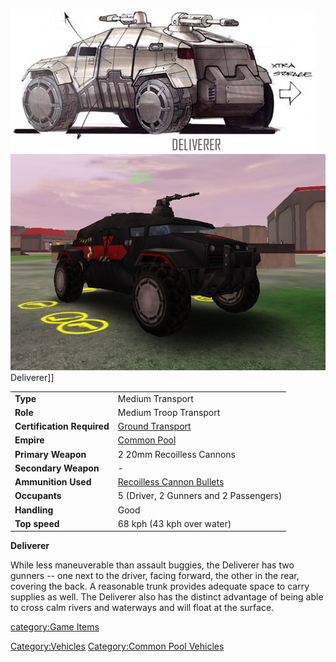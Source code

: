![](images/Deliverer.jpg "fig:Deliverer.jpg")
![](images/DelivererPicture.jpg "fig:DelivererPicture.jpg") Deliverer\]\]

|                            |                                                                      |
| -------------------------- | -------------------------------------------------------------------- |
| **Type**                   | Medium Transport                                                     |
| **Role**                   | Medium Troop Transport                                               |
| **Certification Required** | [Ground Transport](Ground_Transport.md)                   |
| **Empire**                 | [Common Pool](Common_Pool.md)                             |
| **Primary Weapon**         | 2 20mm Recoilless Cannons                                            |
| **Secondary Weapon**       | \-                                                                   |
| **Ammunition Used**        | [Recoilless Cannon Bullets](Recoilless_Cannon_Bullets.md) |
| **Occupants**              | 5 (Driver, 2 Gunners and 2 Passengers)                               |
| **Handling**               | Good                                                                 |
| **Top speed**              | 68 kph (43 kph over water)                                           |

**Deliverer**

While less maneuverable than assault buggies, the Deliverer has two
gunners -- one next to the driver, facing forward, the other in the
rear, covering the back. A reasonable trunk provides adequate space to
carry supplies as well. The Deliverer also has the distinct advantage of
being able to cross calm rivers and waterways and will float at the
surface.

[category:Game Items](category:Game_Items.md)

[Category:Vehicles](Category:Vehicles.md) [Category:Common Pool
Vehicles](Category:Common_Pool_Vehicles.md)
